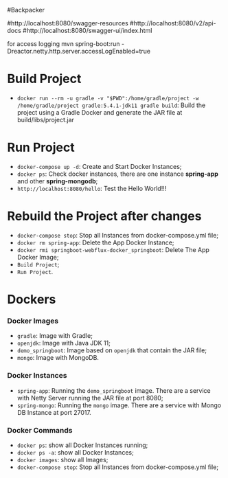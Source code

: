 #Backpacker

#http://localhost:8080/swagger-resources
#http://localhost:8080/v2/api-docs
#http://localhost:8080/swagger-ui/index.html

for access logging
mvn spring-boot:run -Dreactor.netty.http.server.accessLogEnabled=true


# Build Project

- `docker run --rm -u gradle -v "$PWD":/home/gradle/project -w /home/gradle/project gradle:5.4.1-jdk11 gradle build`: Build the project using a Gradle Docker and generate the JAR file at build/libs/project.jar

# Run Project

- `docker-compose up -d`: Create and Start Docker Instances;
- `docker ps`: Check docker instances, there are one instance **spring-app** and other **spring-mongodb**;
- `http://localhost:8080/hello`: Test the Hello World!!!

# Rebuild the Project after changes
- `docker-compose stop`: Stop all Instances from docker-compose.yml file;
- `docker rm spring-app`: Delete the App Docker Instance;
- `docker rmi springboot-webflux-docker_springboot`: Delete The App Docker Image;
- `Build Project`;
- `Run Project`.


# Dockers

### Docker Images
- `gradle`: Image with Gradle;
- `openjdk`: Image with Java JDK 11;
- `demo_springboot`: Image based on `openjdk` that contain the JAR file;
- `mongo`: Image with MongoDB.

### Docker Instances
- `spring-app`: Running the `demo_springboot` image. There are a service with Netty Server running the JAR file at port 8080;
- `spring-mongo`: Running the `mongo` image. There are a service with Mongo DB Instance at port 27017.

### Docker Commands
- `docker ps`: show all Docker Instances running;
- `docker ps -a`: show all Docker Instances;
- `docker images`: show all Images;
- `docker-compose stop`: Stop all Instances from docker-compose.yml file;



